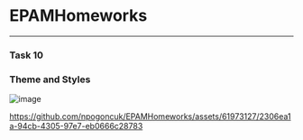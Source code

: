 # EPAMHomeworks
___
### Task 10
### Theme and Styles

![image](https://github.com/npogoncuk/EPAMHomeworks/assets/61973127/2fd251f2-2121-446d-a0dc-a8ef5e1e38fb)


https://github.com/npogoncuk/EPAMHomeworks/assets/61973127/2306ea1a-94cb-4305-97e7-eb0666c28783

